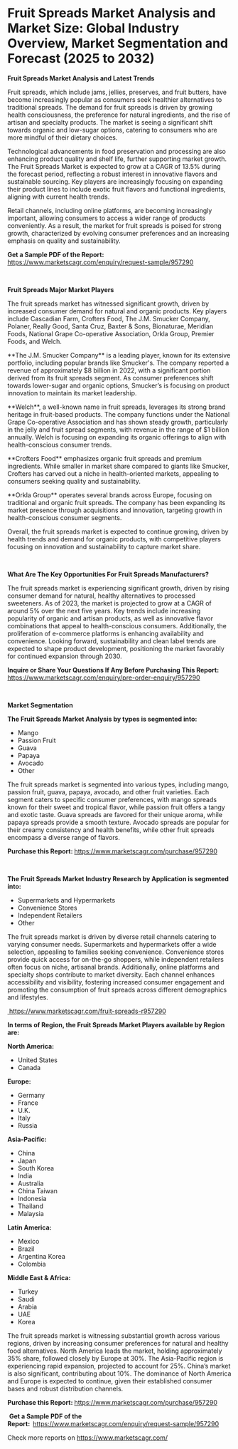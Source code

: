 <p><h1>Fruit Spreads Market Analysis and Market Size: Global Industry Overview, Market Segmentation and Forecast (2025 to 2032)</h1></p><p><strong>Fruit Spreads Market Analysis and Latest Trends</strong></p>
<p><p>Fruit spreads, which include jams, jellies, preserves, and fruit butters, have become increasingly popular as consumers seek healthier alternatives to traditional spreads. The demand for fruit spreads is driven by growing health consciousness, the preference for natural ingredients, and the rise of artisan and specialty products. The market is seeing a significant shift towards organic and low-sugar options, catering to consumers who are more mindful of their dietary choices.</p><p>Technological advancements in food preservation and processing are also enhancing product quality and shelf life, further supporting market growth. The Fruit Spreads Market is expected to grow at a CAGR of 13.5% during the forecast period, reflecting a robust interest in innovative flavors and sustainable sourcing. Key players are increasingly focusing on expanding their product lines to include exotic fruit flavors and functional ingredients, aligning with current health trends.</p><p>Retail channels, including online platforms, are becoming increasingly important, allowing consumers to access a wider range of products conveniently. As a result, the market for fruit spreads is poised for strong growth, characterized by evolving consumer preferences and an increasing emphasis on quality and sustainability.</p></p>
<p><strong>Get a Sample PDF of the Report:&nbsp;</strong> <a href="https://www.marketscagr.com/enquiry/request-sample/957290?utm_campaign=2390&utm_medium=2&utm_source=Github&utm_content=ia&utm_term=14022025&utm_id=fruit-spreads">https://www.marketscagr.com/enquiry/request-sample/957290</a></p>
<p>&nbsp;</p>
<p><strong>Fruit Spreads Major Market Players</strong></p>
<p><p>The fruit spreads market has witnessed significant growth, driven by increased consumer demand for natural and organic products. Key players include Cascadian Farm, Crofters Food, The J.M. Smucker Company, Polaner, Really Good, Santa Cruz, Baxter & Sons, Bionaturae, Meridian Foods, National Grape Co-operative Association, Orkla Group, Premier Foods, and Welch.</p><p>**The J.M. Smucker Company** is a leading player, known for its extensive portfolio, including popular brands like Smucker's. The company reported a revenue of approximately $8 billion in 2022, with a significant portion derived from its fruit spreads segment. As consumer preferences shift towards lower-sugar and organic options, Smucker’s is focusing on product innovation to maintain its market leadership.</p><p>**Welch**, a well-known name in fruit spreads, leverages its strong brand heritage in fruit-based products. The company functions under the National Grape Co-operative Association and has shown steady growth, particularly in the jelly and fruit spread segments, with revenue in the range of $1 billion annually. Welch is focusing on expanding its organic offerings to align with health-conscious consumer trends.</p><p>**Crofters Food** emphasizes organic fruit spreads and premium ingredients. While smaller in market share compared to giants like Smucker, Crofters has carved out a niche in health-oriented markets, appealing to consumers seeking quality and sustainability.</p><p>**Orkla Group** operates several brands across Europe, focusing on traditional and organic fruit spreads. The company has been expanding its market presence through acquisitions and innovation, targeting growth in health-conscious consumer segments.</p><p>Overall, the fruit spreads market is expected to continue growing, driven by health trends and demand for organic products, with competitive players focusing on innovation and sustainability to capture market share.</p></p>
<p>&nbsp;</p>
<p><strong>What Are The Key Opportunities For Fruit Spreads Manufacturers?</strong></p>
<p><p>The fruit spreads market is experiencing significant growth, driven by rising consumer demand for natural, healthy alternatives to processed sweeteners. As of 2023, the market is projected to grow at a CAGR of around 5% over the next five years. Key trends include increasing popularity of organic and artisan products, as well as innovative flavor combinations that appeal to health-conscious consumers. Additionally, the proliferation of e-commerce platforms is enhancing availability and convenience. Looking forward, sustainability and clean label trends are expected to shape product development, positioning the market favorably for continued expansion through 2030.</p></p>
<p><strong>Inquire or Share Your Questions If Any Before Purchasing This Report:</strong> <a href="https://www.marketscagr.com/enquiry/pre-order-enquiry/957290?utm_campaign=2390&utm_medium=2&utm_source=Github&utm_content=ia&utm_term=14022025&utm_id=fruit-spreads">https://www.marketscagr.com/enquiry/pre-order-enquiry/957290</a></p>
<p>&nbsp;</p>
<p><strong>Market Segmentation</strong></p>
<p><strong>The Fruit Spreads Market Analysis by types is segmented into:</strong></p>
<p><ul><li>Mango</li><li>Passion Fruit</li><li>Guava</li><li>Papaya</li><li>Avocado</li><li>Other</li></ul></p>
<p><p>The fruit spreads market is segmented into various types, including mango, passion fruit, guava, papaya, avocado, and other fruit varieties. Each segment caters to specific consumer preferences, with mango spreads known for their sweet and tropical flavor, while passion fruit offers a tangy and exotic taste. Guava spreads are favored for their unique aroma, while papaya spreads provide a smooth texture. Avocado spreads are popular for their creamy consistency and health benefits, while other fruit spreads encompass a diverse range of flavors.</p></p>
<p><strong>Purchase this Report:&nbsp;</strong><a href="https://www.marketscagr.com/purchase/957290?utm_campaign=2390&utm_medium=2&utm_source=Github&utm_content=ia&utm_term=14022025&utm_id=fruit-spreads">https://www.marketscagr.com/purchase/957290</a></p>
<p>&nbsp;</p>
<p><strong>The Fruit Spreads Market Industry Research by Application is segmented into:</strong></p>
<p><ul><li>Supermarkets and Hypermarkets</li><li>Convenience Stores</li><li>Independent Retailers</li><li>Other</li></ul></p>
<p><p>The fruit spreads market is driven by diverse retail channels catering to varying consumer needs. Supermarkets and hypermarkets offer a wide selection, appealing to families seeking convenience. Convenience stores provide quick access for on-the-go shoppers, while independent retailers often focus on niche, artisanal brands. Additionally, online platforms and specialty shops contribute to market diversity. Each channel enhances accessibility and visibility, fostering increased consumer engagement and promoting the consumption of fruit spreads across different demographics and lifestyles.</p></p>
<p><a href="https://www.marketscagr.com/fruit-spreads-r957290?utm_campaign=2390&utm_medium=2&utm_source=Github&utm_content=ia&utm_term=14022025&utm_id=fruit-spreads">&nbsp;https://www.marketscagr.com/fruit-spreads-r957290</a></p>
<p><strong>In terms of Region, the Fruit Spreads Market Players available by Region are:</strong></p>
<p>
    <p> <strong> North America: </strong>
        <ul>
            <li>United States</li>
            <li>Canada</li>
        </ul>
        </p> 
    <p> <strong> Europe: </strong>
        <ul>
            <li>Germany</li>
            <li>France</li>
            <li>U.K.</li>
            <li>Italy</li>
            <li>Russia</li>
        </ul>
        </p> 
    <p> <strong> Asia-Pacific: </strong>
        <ul>
            <li>China</li>
            <li>Japan</li>
            <li>South Korea</li>
            <li>India</li>
            <li>Australia</li>
            <li>China Taiwan</li>
            <li>Indonesia</li>
            <li>Thailand</li>
            <li>Malaysia</li>
        </ul>
        </p> 
    <p> <strong> Latin America: </strong>
        <ul>
            <li>Mexico</li>
            <li>Brazil</li>
            <li>Argentina Korea</li>
            <li>Colombia</li>
        </ul>
        </p> 
    <p> <strong> Middle East & Africa: </strong>
        <ul>
            <li>Turkey</li>
            <li>Saudi</li>
            <li>Arabia</li>
            <li>UAE</li>
            <li>Korea</li>
        </ul>
    </p>
    </p>
<p><p>The fruit spreads market is witnessing substantial growth across various regions, driven by increasing consumer preferences for natural and healthy food alternatives. North America leads the market, holding approximately 35% share, followed closely by Europe at 30%. The Asia-Pacific region is experiencing rapid expansion, projected to account for 25%. China’s market is also significant, contributing about 10%. The dominance of North America and Europe is expected to continue, given their established consumer bases and robust distribution channels.</p></p>
<p><strong>Purchase this Report: </strong><a href="https://www.marketscagr.com/purchase/957290?utm_campaign=2390&utm_medium=2&utm_source=Github&utm_content=ia&utm_term=14022025&utm_id=fruit-spreads">https://www.marketscagr.com/purchase/957290</a></p>
<p>&nbsp;<strong>Get a Sample PDF of the Report:&nbsp;&nbsp;</strong><a href="https://www.marketscagr.com/enquiry/request-sample/957290?utm_campaign=2390&utm_medium=2&utm_source=Github&utm_content=ia&utm_term=14022025&utm_id=fruit-spreads">https://www.marketscagr.com/enquiry/request-sample/957290</a></p>
<p><strong></strong></p>
<p>Check more reports on <a href="https://www.marketscagr.com/?utm_campaign=2390&utm_medium=2&utm_source=Github&utm_content=ia&utm_term=14022025&utm_id=fruit-spreads">https://www.marketscagr.com/</a></p>